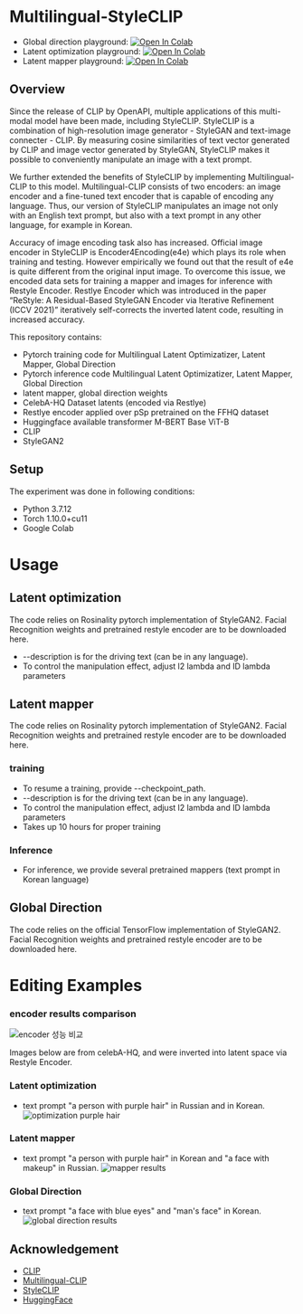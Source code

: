 # Multilingual-StyleCLIP

* Global direction playground: [![Open In Colab](https://colab.research.google.com/assets/colab-badge.svg)](https://colab.research.google.com/drive/1aa0mXXHiniuLkScEKNYv1URBalNuKmhS#scrollTo=2dalTroRccEr)
* Latent optimization playground: [![Open In Colab](https://colab.research.google.com/assets/colab-badge.svg)](https://colab.research.google.com/drive/1c0h4GVihhUwuT57DW8KI5bi15DSKYAZC#scrollTo=spLeV1kX0EQu)
* Latent mapper playground: [![Open In Colab](https://colab.research.google.com/assets/colab-badge.svg)](https://github.com/esoyeon/Multilingual-StyleCLIP/blob/main/ColabSharing/github_styleclip_mapper.ipynb)

## Overview
 Since the release of CLIP by OpenAPI, multiple applications of this multi-modal model have been made, including StyleCLIP. StyleCLIP is a combination of high-resolution image generator - StyleGAN and text-image connecter - CLIP. By measuring cosine similarities of text vector generated by CLIP and image vector generated by StyleGAN, StyleCLIP makes it possible to conveniently manipulate an image with a text prompt. 

 We further extended the benefits of StyleCLIP by implementing Multilingual-CLIP to this model. Multilingual-CLIP consists of two encoders: an image encoder and a fine-tuned text encoder that is capable of encoding any language. Thus, our version of StyleCLIP manipulates an image not only with an English text prompt, but also with a text prompt in any other language, for example in Korean. 
 
 Accuracy of image encoding task also has increased. Official image encoder in StyleCLIP is Encoder4Encoding(e4e) which plays its role when training and testing. However empirically we found out that the result of e4e is quite different from the original input image. To overcome this issue, we encoded data sets for training a mapper and images for inference with Restyle Encoder. Restlye Encoder which was introduced in the paper “ReStyle: A Residual-Based StyleGAN Encoder via Iterative Refinement (ICCV 2021)” iteratively self-corrects the inverted latent code, resulting in increased accuracy. 

This repository contains:
-	Pytorch training code for Multilingual Latent Optimizatizer, Latent Mapper, Global Direction
-	Pytorch inference code Multilingual Latent Optimizatizer, Latent Mapper, Global Direction
-	latent mapper, global direction weights
-	CelebA-HQ Dataset latents (encoded via Restlye)
-	Restlye encoder applied over pSp pretrained on the FFHQ dataset
-	Huggingface available transformer M-BERT Base ViT-B
-	CLIP
-	StyleGAN2

## Setup
The experiment was done in following conditions:
- Python 3.7.12
-	Torch 1.10.0+cu11
-	Google Colab

# Usage
## Latent optimization
The code relies on Rosinality pytorch implementation of StyleGAN2. Facial Recognition weights and pretrained restyle encoder are to be downloaded here.
- --description is for the driving text (can be in any language).
-	To control the manipulation effect, adjust l2 lambda and ID lambda parameters

## Latent mapper
The code relies on Rosinality pytorch implementation of StyleGAN2. Facial Recognition weights and pretrained restyle encoder are to be downloaded here.
### training
-	To resume a training, provide --checkpoint_path.
-	--description is for the driving text (can be in any language).
-	To control the manipulation effect, adjust l2 lambda and ID lambda parameters
-	Takes up 10 hours for proper training

### Inference
-	For inference, we provide several pretrained mappers (text prompt in Korean language)

## Global Direction 
The code relies on the official TensorFlow implementation of StyleGAN2. Facial Recognition weights and pretrained restyle encoder are to be downloaded here.

# Editing Examples
### encoder results comparison
![encoder 성능 비교](https://user-images.githubusercontent.com/78332579/145041059-835cba4b-604e-4f93-8799-223e0f53e55e.jpg)

Images below are from celebA-HQ, and were inverted into latent space via Restyle Encoder.
### Latent optimization
- text prompt "a person with purple hair" in Russian and in Korean.
![optimization purple hair](https://user-images.githubusercontent.com/78332579/145050220-dbc2cfb8-4492-4792-b8fe-8d1c9f2fe8a4.jpg)

### Latent mapper
- text prompt "a person with purple hair" in Korean and "a face with makeup" in Russian.
![mapper results](https://user-images.githubusercontent.com/78332579/145152212-567282d7-c640-48ad-8a82-0f896f3c1636.jpg)

### Global Direction 
- text prompt "a face with blue eyes" and "man's face" in Korean.
![global direction results](https://user-images.githubusercontent.com/78332579/145153053-27dfb696-12b6-491d-a97b-edae8675ca97.jpg)


## Acknowledgement
- [CLIP](https://openai.com/blog/clip/)
- [Multilingual-CLIP](https://github.com/FreddeFrallan/Multilingual-CLIP)
- [StyleCLIP](https://github.com/orpatashnik/StyleCLIP)
- [HuggingFace](https://huggingface.co/)
